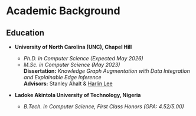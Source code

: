 # Academic Background

## Education

- **University of North Carolina (UNC), Chapel Hill**  
  - *Ph.D. in Computer Science (Expected May 2026)*  
  - *M.Sc. in Computer Science (May 2023)*  
  **Dissertation:** *Knowledge Graph Augmentation with Data Integration and Explainable Edge Inference*  
  **Advisors:** Stanley Ahalt & [Harlin Lee](https://harlinlee.github.io/)

- **Ladoke Akintola University of Technology, Nigeria**  
  - *B.Tech. in Computer Science, First Class Honors (GPA: 4.52/5.00)*  


